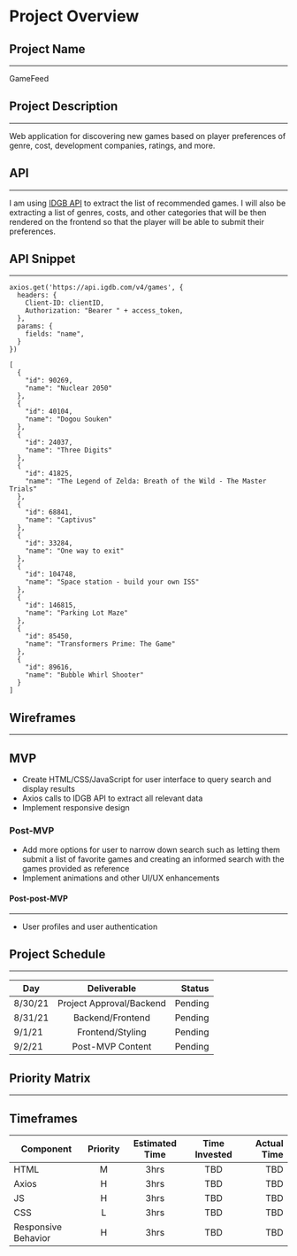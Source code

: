 # Project Overview

## Project Name
---
GameFeed

## Project Description
---
Web application for discovering new games based on player preferences of genre, cost, development companies, ratings, and more.

## API
---
I am using [IDGB API](https://api-docs.igdb.com/#about) to extract the list of recommended games. I will also be extracting a list of genres, costs, and other categories that will be then rendered on the frontend so that the player will be able to submit their preferences.

## API Snippet
---
```
axios.get('https://api.igdb.com/v4/games', {
  headers: {
    Client-ID: clientID,
    Authorization: "Bearer " + access_token,
  },
  params: {
    fields: "name",
  }
})
```
```
[
  {
    "id": 90269,
    "name": "Nuclear 2050"
  },
  {
    "id": 40104,
    "name": "Dogou Souken"
  },
  {
    "id": 24037,
    "name": "Three Digits"
  },
  {
    "id": 41825,
    "name": "The Legend of Zelda: Breath of the Wild - The Master Trials"
  },
  {
    "id": 68841,
    "name": "Captivus"
  },
  {
    "id": 33284,
    "name": "One way to exit"
  },
  {
    "id": 104748,
    "name": "Space station - build your own ISS"
  },
  {
    "id": 146815,
    "name": "Parking Lot Maze"
  },
  {
    "id": 85450,
    "name": "Transformers Prime: The Game"
  },
  {
    "id": 89616,
    "name": "Bubble Whirl Shooter"
  }
]
```

## Wireframes
---

## MVP

* Create HTML/CSS/JavaScript for user interface to query search and display results
* Axios calls to IDGB API to extract all relevant data
* Implement responsive design

### Post-MVP
* Add more options for user to narrow down search such as letting them submit a list of favorite games and creating an informed search with the games provided as reference
* Implement animations and other UI/UX enhancements

#### Post-post-MVP
---
* User profiles and user authentication 

## Project Schedule
---

|Day| Deliverable| Status |
|-      |:--:|   -:|
|8/30/21| Project Approval/Backend | Pending |
|8/31/21| Backend/Frontend | Pending |
|9/1/21| Frontend/Styling | Pending |
|9/2/21| Post-MVP Content | Pending |

## Priority Matrix
---

## Timeframes

|Component| Priority| Estimated Time | Time Invested | Actual Time |
|-        |  :--:   |  :--:          |   :--:        |           -:|
|HTML|M|3hrs|TBD|TBD|
|Axios|H|3hrs|TBD|TBD|
|JS|H|3hrs|TBD|TBD|
|CSS|L|3hrs|TBD|TBD|
|Responsive Behavior|H|3hrs|TBD|TBD|
